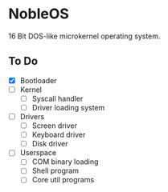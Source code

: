 # NobleOS
16 Bit DOS-like microkernel operating system.

## To Do
- [x] Bootloader
- [ ] Kernel
  - [ ] Syscall handler
  - [ ] Driver loading system
- [ ] Drivers
  - [ ] Screen driver
  - [ ] Keyboard driver
  - [ ] Disk driver
- [ ] Userspace
  - [ ] COM binary loading
  - [ ] Shell program
  - [ ] Core util programs
